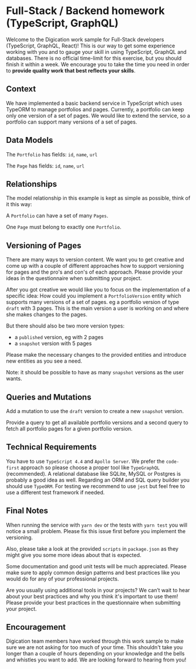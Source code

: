 # Full-Stack / Backend homework (TypeScript, GraphQL)

Welcome to the Digication work sample for Full-Stack developers (TypeScript, GraphQL, React)! This is our way to get 
some experience working with you and to gauge your skill in using TypeScript, GraphQL and databases. There is no 
official time-limit for this exercise, but you should finish it within a week. We encourage you to take the time you 
need in order to **provide quality work that best reflects your skills**.

## Context

We have implemented a basic backend service in TypeScript which uses TypeORM to manage portfolios and pages. Currently, 
a portfolio can keep only one version of a set of pages. We would like to extend the service, so a portfolio can support many 
versions of a set of pages.

## Data Models

The `Portfolio` has fields: `id`, `name`, `url`

The `Page` has fields: `id`, `name`, `url`

## Relationships

The model relationship in this example is kept as simple as possible, think of it this way:

A `Portfolio` can have a set of many `Pages`.

One `Page` must belong to exactly one `Portfolio`.

## Versioning of Pages

There are many ways to version content. We want you to get creative and come up with a couple of different approaches 
how to support versioning for pages and the pro's and con's of each approach. Please provide your ideas in the 
questionnaire when submitting your project.

After you got creative we would like you to focus on the implementation of a specific idea: How could you implement 
a `PortfolioVersion` entity which supports many versions of a set of pages. eg a portfolio version of type `draft` with 
3 pages. This is the main version a user is working on and where she makes changes to the pages. 

But there should also be two more version types: 
- a `published` version, eg with 2 pages
- a `snapshot` version with 5 pages

Please make the necessary changes to the provided entities and introduce new entities as you see a need.

Note: it should be possible to have as many `snapshot` versions as the user wants.

## Queries and Mutations

Add a mutation to use the `draft` version to create a new `snapshot` version.

Provide a query to get all available portfolio versions and a second query to fetch all portfolio pages for a given portfolio version.

## Technical Requirements

You have to use `TypeScript 4.4` and `Apollo Server`. We prefer the `code-first` approach so please choose a proper 
tool like `TypeGraphQL` (recommended). A relational database like SQLite, MySQL or Postgres is probably a good idea as well. 
Regarding an ORM and SQL query builder you should use `TypeORM`. For testing we recommend to use `jest` but feel free 
to use a different test framework if needed.

## Final Notes

When running the service with `yarn dev` or the tests with `yarn test` you will notice a small problem. Please fix this
issue first before you implement the versioning.

Also, please take a look at the provided `scripts` in `package.json` as they might give you some more ideas about that
is expected.

Some documentation and good unit tests will be much appreciated. Please make sure to apply common design patterns and 
best practices like you would do for any of your professional projects.

Are you usually using additional tools in your projects? We can’t wait to hear about your best practices and why you 
think it's important to use them! Please provide your best practices in the questionnaire when submitting your project.

## Encouragement

Digication team members have worked through this work sample to make sure we are not asking for too much of your time. 
This shouldn't take you longer than a couple of hours depending on your knowledge and the bells and whistles you want 
to add. We are looking forward to hearing from you!
